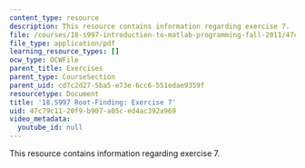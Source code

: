 ```yaml
---
content_type: resource
description: This resource contains information regarding exercise 7.
file: /courses/18-s997-introduction-to-matlab-programming-fall-2011/47c79c1120f9b907a05ced4ac392a969_MIT18_S997F11_Exercise_7.pdf
file_type: application/pdf
learning_resource_types: []
ocw_type: OCWFile
parent_title: Exercises
parent_type: CourseSection
parent_uid: cd7c2d27-5ba5-e73e-6cc6-551edae9359f
resourcetype: Document
title: '18.S997 Root-Finding: Exercise 7'
uid: 47c79c11-20f9-b907-a05c-ed4ac392a969
video_metadata:
  youtube_id: null
---
```

This resource contains information regarding exercise 7.